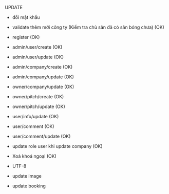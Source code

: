
UPDATE
- đổi mật khẩu
- validate thêm mới công ty (Kiểm tra chủ sân đã có sân bóng chưa) (OK)

- register (OK)
- admin/user/create (OK)
- admin/user/update (OK)
- admin/company/create (OK)
- admin/company/update (OK)
- owner/company/update (OK)
- owner/pitch/create (OK)
- owner/pitch/update (OK)
- user/info/update (OK)
- user/comment (OK)
- user/comment/update (OK)

- update role user khi update company (OK)

- Xoá khoá ngoại (OK)
- UTF-8
- update image
- update booking

